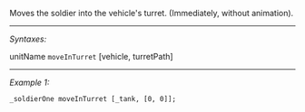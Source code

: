 Moves the soldier into the vehicle's turret. (Immediately, without animation).


---
*Syntaxes:*

unitName `moveInTurret`  [vehicle, turretPath]

---
*Example 1:*

```sqf
_soldierOne moveInTurret [_tank, [0, 0]];
```